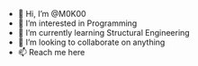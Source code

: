 - 👋 Hi, I’m @M0K00
- 👀 I’m interested in Programming
- 🌱 I’m currently learning Structural Engineering
- 💞️ I’m looking to collaborate on anything
- 📫 Reach me here

<!---
M0K00/M0K00 is a ✨ special ✨ repository because its `README.md` (this file) appears on your GitHub profile.
You can click the Preview link to take a look at your changes.
--->
